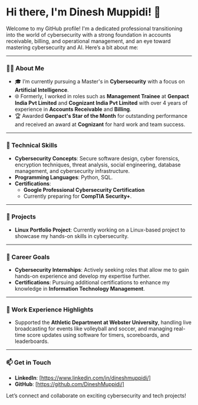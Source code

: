 # Hi there, I'm Dinesh Muppidi! 👋

Welcome to my GitHub profile! I'm a dedicated professional transitioning into the world of cybersecurity with a strong foundation in accounts receivable, billing, and operational management, and an eye toward mastering cybersecurity and AI. Here’s a bit about me:

---

### 👨‍💻 About Me
- 🎓 I’m currently pursuing a Master's in **Cybersecurity** with a focus on **Artificial Intelligence**.
- 🌐 Formerly, I worked in roles such as **Management Trainee** at **Genpact India Pvt Limited** and **Cognizant India Pvt Limited** with over 4 years of experience in **Accounts Receivable** and **Billing**.
- 🏆 Awarded **Genpact's Star of the Month** for outstanding performance and received an award at **Cognizant** for hard work and team success.

---

### 🔧 Technical Skills
- **Cybersecurity Concepts**: Secure software design, cyber forensics, encryption techniques, threat analysis, social engineering, database management, and cybersecurity infrastructure.
- **Programming Languages**: Python, SQL.
- **Certifications**:
  - **Google Professional Cybersecurity Certification**
  - Currently preparing for **CompTIA Security+**.

---

### 📂 Projects
- **Linux Portfolio Project**: Currently working on a Linux-based project to showcase my hands-on skills in cybersecurity.


---

### 🎯 Career Goals
- **Cybersecurity Internships**: Actively seeking roles that allow me to gain hands-on experience and develop my expertise further.
- **Certifications**: Pursuing additional certifications to enhance my knowledge in **Information Technology Management**.

---

### 🏅 Work Experience Highlights
- Supported the **Athletic Department at Webster University**, handling live broadcasting for events like volleyball and soccer, and managing real-time score updates using software for timers, scoreboards, and leaderboards.

---

### 📫 Get in Touch
- **LinkedIn**: [https://www.linkedin.com/in/dineshmuppidi/]
- **GitHub**: [https://github.com/DineshMuppidi/]

Let’s connect and collaborate on exciting cybersecurity and tech projects!
